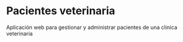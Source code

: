 # Pacientes veterinaria

Aplicación web para gestionar y administrar pacientes de una clinica veterinaria

